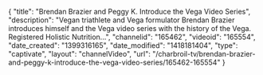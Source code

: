 {
    "title": "Brendan Brazier and Peggy K. Introduce the Vega Video Series",
    "description": "Vegan triathlete and Vega formulator Brendan Brazier introduces himself and the Vega video series with the history of the Vega. Registered Holistic Nutrition...",
    "channelid": "165462",
    "videoid": "165554",
    "date_created": "1399316165",
    "date_modified": "1418181404",
    "type": "captivate",
    "layout": "channelVideo",
    "url": "\/charbroil-tv\/brendan-brazier-and-peggy-k-introduce-the-vega-video-series\/165462-165554"
}